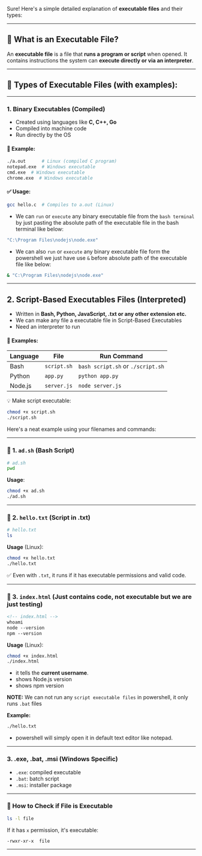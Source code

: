 Sure! Here's a simple detailed explanation of **executable files** and their types:

---

## 🔹 What is an Executable File?

An **executable file** is a file that **runs a program or script** when opened. It contains instructions the system can **execute directly or via an interpreter**.

---

## 🧠 **Types of Executable Files** (with examples):

---

### 1. **Binary Executables (Compiled)**

* Created using languages like **C, C++, Go**
* Compiled into machine code
* Run directly by the OS

#### 📄 Example:

```bash
./a.out      # Linux (compiled C program)
notepad.exe  # Windows executable
cmd.exe  # Windows executable
chrome.exe  # Windows executable
```

#### ✅ Usage:

```bash
gcc hello.c  # Compiles to a.out (Linux)
```
- We can `run` or `execute` any binary executable file from the `bash terminal` by just pasting the absolute path of the executable file in the bash terminal like below:

```bash
"C:\Program Files\nodejs\node.exe"
```
- We can also `run` or `execute` any binary executable file form the powershell we just have use `&` before absolute path of the executable file like below:

```bash
& "C:\Program Files\nodejs\node.exe"
```

---

## 2. **Script-Based Executables Files (Interpreted)**

- Written in **Bash, Python, JavaScript, .txt or any other extension etc.**
- We can make any file a executable file in Script-Based Executables
- Need an interpreter to run

#### 📄 Examples:

| Language | File        | Run Command                       |
| -------- | ----------- | --------------------------------- |
| Bash     | `script.sh` | `bash script.sh` or `./script.sh` |
| Python   | `app.py`    | `python app.py`                   |
| Node.js  | `server.js` | `node server.js`                  |

💡 Make script executable:

```bash
chmod +x script.sh
./script.sh
```

Here's a neat example using your filenames and commands:

---

### 🧾 1. `ad.sh` (Bash Script)

```bash
# ad.sh
pwd
```

**Usage**:

```bash
chmod +x ad.sh  
./ad.sh  
```

---

### 🧾 2. `hello.txt` (Script in .txt)

```bash
# hello.txt
ls
```

**Usage** (Linux):

```bash
chmod +x hello.txt  
./hello.txt  
```

✅ Even with `.txt`, it runs if it has executable permissions and valid code.

---

### 🧾 3. `index.html` (Just contains code, not executable but we are just testing)

```html
<!-- index.html -->
whoami
node --version 
npm --version  
```

**Usage** (Linux):

```bash
chmod +x index.html
./index.html 
```
- it tells the **current username**.
- shows Node.js version
- shows npm version

**NOTE:** We can not run any `script executable files` in powershell, it only runs `.bat` files 

**Example:**
```bash
./hello.txt 
```
- powershell will simply open it in default text editor like notepad.

---


### 3. **.exe, .bat, .msi (Windows Specific)**

* `.exe`: compiled executable
* `.bat`: batch script
* `.msi`: installer package

---

### 🧪 How to Check if File is Executable

```bash
ls -l file
```

If it has `x` permission, it's executable:

```
-rwxr-xr-x  file
```

---

